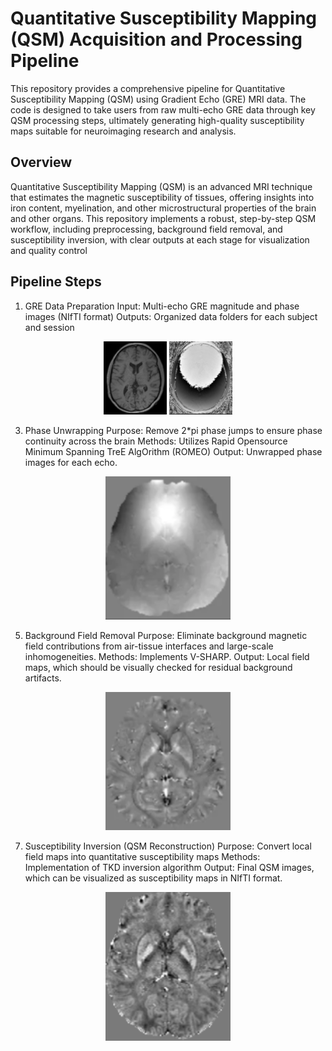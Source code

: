# Quantitative Susceptibility Mapping (QSM) Acquisition and Processing Pipeline

This repository provides a comprehensive pipeline for Quantitative Susceptibility Mapping (QSM) using Gradient Echo (GRE) MRI data. The code is designed to take users from raw multi-echo GRE data through key QSM processing steps, ultimately generating high-quality susceptibility maps suitable for neuroimaging research and analysis.

## Overview
Quantitative Susceptibility Mapping (QSM) is an advanced MRI technique that estimates the magnetic susceptibility of tissues, offering insights into iron content, myelination, and other microstructural properties of the brain and other organs. This repository implements a robust, step-by-step QSM workflow, including preprocessing, background field removal, and susceptibility inversion, with clear outputs at each stage for visualization and quality control

## Pipeline Steps
1. GRE Data Preparation
   Input: Multi-echo GRE magnitude and phase images (NIfTI format)
   Outputs: Organized data folders for each subject and session

<p align="center">
<img src="images/magnitude.png" alt="Magnitude" width="20%"/>
<img src="images/phase.png" alt="Phase" width="20%"/>
</p>

  
3. Phase Unwrapping
  Purpose: Remove 2*pi phase jumps to ensure phase continuity across the brain
  Methods: Utilizes Rapid Opensource Minimum Spanning TreE AlgOrithm (ROMEO)
  Output: Unwrapped phase images for each echo.

<p align="center">
<img src="images/phase_unwrapping.png" alt="Phase Unwrapped Image" width="200"/>
</p>

5. Background Field Removal
   Purpose: Eliminate background magnetic field contributions from air-tissue interfaces and large-scale inhomogeneities.
   Methods: Implements V-SHARP.
   Output: Local field maps, which should be visually checked for residual background artifacts.

   
<p align="center">
<img src="images/background_f_removal.png" alt="Phase Unwrapped Image" width="200"/>
</p>
   
   
7. Susceptibility Inversion (QSM Reconstruction)
   Purpose: Convert local field maps into quantitative susceptibility maps
   Methods: Implementation of TKD inversion algorithm
   Output: Final QSM images, which can be visualized as susceptibility maps in NIfTI format.
<p align="center">
<img src="images/QSM.png" alt="Phase Unwrapped Image" width="200"/>
</p>
